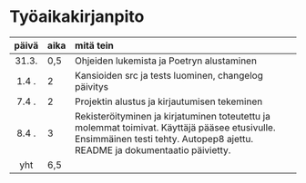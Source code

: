 # Työaikakirjanpito

| päivä | aika | mitä tein  |
| :----:|:-----| :-----|
| 31.3. | 0,5  | Ohjeiden lukemista ja Poetryn alustaminen |
| 1.4 . | 2    | Kansioiden src ja tests luominen, changelog päivitys |
| 7.4 . | 2    | Projektin alustus ja kirjautumisen tekeminen |
| 8.4 . | 3    | Rekisteröityminen ja kirjatuminen toteutettu ja molemmat toimivat. Käyttäjä pääsee etusivulle. Ensimmäinen testi tehty. Autopep8 ajettu. README ja dokumentaatio päivietty. |
| yht   | 6,5  | | 
